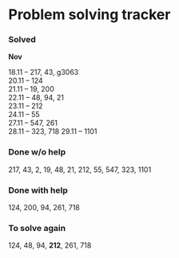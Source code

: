 # Problem solving tracker 

### Solved

**Nov**

18.11 – 217, 43, g3063   
20.11 – 124  
21.11 – 19, 200    
22.11 – 48, 94, 21  
23.11 – 212  
24.11 – 55  
27.11 – 547, 261  
28.11 – 323, 718
29.11 – 1101


### Done w/o help
217, 43, 2, 19, 48, 21, 212, 55, 547, 323, 1101

### Done with help
124, 200, 94, 261, 718

### To solve again
124, 48, 94, **212**, 261, 718
